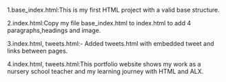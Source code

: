 
1.base_index.html:This is my first HTML project with a valid base structure.

2.index.html:Copy my file base_index.html to index.html to add 4 paragraphs,headings and image.

3.index.html, tweets.html:- Added tweets.html with embedded tweet and links between pages.

4.index.html, tweets.html:This portfolio website shows my work as a nursery school teacher and my learning journey with HTML and ALX.

